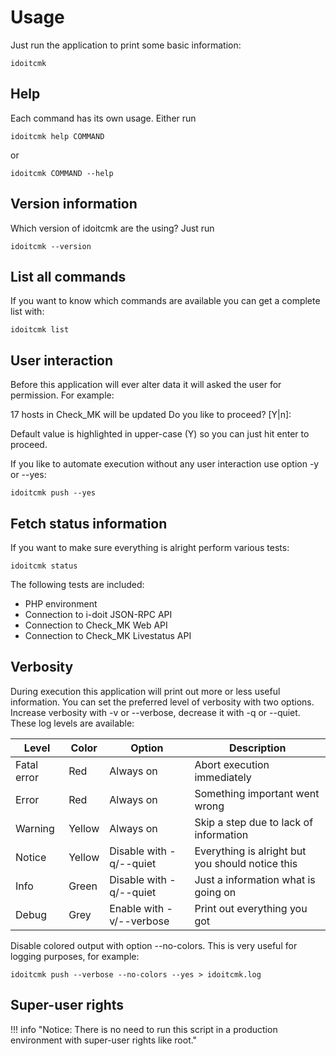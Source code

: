 # Usage

Just run the application to print some basic information:

```shell
idoitcmk
```

## Help

Each command has its own usage. Either run

```shell
idoitcmk help COMMAND
```

or

```shell
idoitcmk COMMAND --help
```

## Version information

Which version of idoitcmk are the using? Just run

```shell
idoitcmk --version
```

## List all commands

If you want to know which commands are available you can get a complete list with:

```shell
idoitcmk list
```

## User interaction

Before this application will ever alter data it will asked the user for permission. For example:

17 hosts in Check_MK will be updated
Do you like to proceed? [Y|n]:

Default value is highlighted in upper-case (Y) so you can just hit enter to proceed.

If you like to automate execution without any user interaction use option -y or --yes:

```shell
idoitcmk push --yes
```

## Fetch status information

If you want to make sure everything is alright perform various tests:

```shell
idoitcmk status
```

The following tests are included:

*   PHP environment
*   Connection to i-doit JSON-RPC API
*   Connection to Check\_MK Web API
*   Connection to Check\_MK Livestatus API

## Verbosity

During execution this application will print out more or less useful information. You can set the preferred level of verbosity with two options. Increase verbosity with -v or --verbose, decrease it with -q or --quiet. These log levels are available:

| Level | Color | Option | Description |
| --- | --- | --- | --- |
| Fatal error | Red | Always on | Abort execution immediately |
| Error | Red | Always on | Something important went wrong |
| Warning | Yellow | Always on | Skip a step due to lack of information |
| Notice | Yellow | Disable with -q/--quiet | Everything is alright but you should notice this |
| Info | Green | Disable with -q/--quiet | Just a information what is going on |
| Debug | Grey | Enable with -v/--verbose | Print out everything you got |

Disable colored output with option --no-colors. This is very useful for logging purposes, for example:

```shell
idoitcmk push --verbose --no-colors --yes > idoitcmk.log
```

## Super-user rights

!!! info "Notice: There is no need to run this script in a production environment with super-user rights like root."
